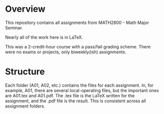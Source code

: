 # Overview

This repository contains all assignments from MATH2800 - Math Major Seminar.

Nearly all of the work here is in LaTeX.

This was a 2-credit-hour course with a pass/fail grading scheme. There were no exams or projects, only biweekly(ish) assignments.


# Structure

Each folder (A01, A02, etc.) contains the files for each assignment. In, for example, A01, there are several local-operating files, but the important ones are A01.tex and A01.pdf. The .tex file is the LaTeX written for the assignment, and the .pdf file is the result. This is consistent across all assignment folders.
